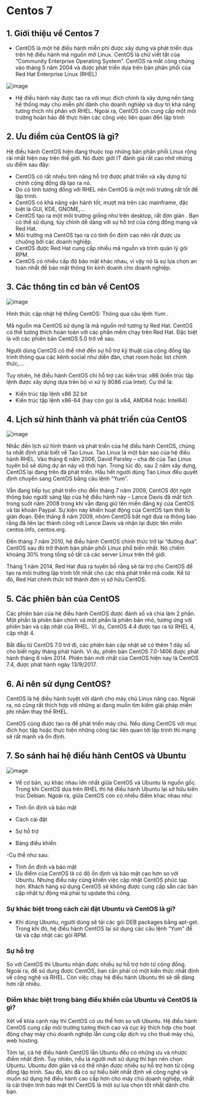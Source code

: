 # Centos 7
## 1. Giới thiệu về Centos 7
- CentOS là một hệ điều hành miễn phí được xây dựng và phát triển dựa trên hệ điều hành mã nguồn mở Linux. CentOS là chữ viết tắt của “Community Enterprise Operating System”. CentOS ra mắt công chúng vào tháng 5 năm 2004 và được phát triển dựa trên bản phân phối của Red Hat Enterprise Linux (RHEL)

![image](https://user-images.githubusercontent.com/105496635/183035359-58c3ae12-d349-46a6-8a66-a7d32624dabd.png)

- Hệ điều hành này được tạo ra với mục đích chính là xây dựng nền tảng hệ thống máy chủ miễn phí dành cho doanh nghiệp và duy trì khả năng tương thích nhị phân với RHEL. Ngoài ra, CentOS còn cung cấp một môi trường hoàn hảo để thực hiện các công việc liên quan đến lập trình

## 2. Ưu điểm của CentOS là gì?

Hệ điều hành CentOS hiện đang thuộc top những bản phân phối Linux rộng rãi nhất hiện nay trên thế giới. Nó được giới IT đánh giá rất cao nhờ những ưu điểm sau đây:

- CentOS có rất nhiều tính năng hỗ trợ được phát triển và xây dựng từ chính cộng đồng đã tạo ra nó.
- Do có tính tương đồng với RHEL nên CentOS là một môi trường rất tốt để lập trình.
- CentOS có khả năng vận hành tốt, mượt mà trên các mainframe, đặc biệt là GUI, KDE, GNOME,…
- CentOS tạo ra một môi trường giống như trên desktop, rất đơn giản . Bạn có thể sử dụng, tùy chỉnh dễ dàng với sự hỗ trợ của cộng đồng mạng và Red Hat.
- Môi trường mà CentOS tạo ra có tính ổn định cao nên rất được ưa chuộng bởi các doanh nghiệp.
- CentOS được Red Hat cung cấp nhiều mã nguồn và trình quản lý gói RPM.
- CentOS có nhiều cấp độ bảo mật khác nhau, vì vậy nó là sự lựa chọn an toàn nhất để bảo mật thông tin kinh doanh cho doanh nghiệp.

## 3. Các thông tin cơ bản về CentOS

![image](https://user-images.githubusercontent.com/105496635/183038163-1bcac124-8962-452c-8404-5216be080362.png)


Hình thức cập nhật hệ thống CentOS: Thông qua câu lệnh Yum .

Mã nguồn mà CentOS sử dụng là mã nguồn mở tương tự Red Hat. CentOS có thể tương thích hoàn toàn với các phần mềm chạy trên Red Hat. Đặc biệt là với các phiên bản CentOS 5.0 trở về sau.

Người dùng CentOS có thể nhờ đến sự hỗ trợ kỹ thuật của cộng đồng lập trình thông qua các kênh social như diễn đàn, chat room hoặc list chính thức,…

Tuy nhiên, hệ điều hành CentOS chỉ hỗ trợ các kiến trúc x86 (kiến trúc tập lệnh được xây dựng dựa trên bộ vi xử lý 8086 của Intel). Cụ thể là:

- Kiến trúc tập lệnh x86 32 bit
- Kiến trúc tập lệnh x86-64 (hay còn gọi là x64, AMD64 hoặc Intel64)

## 4. Lịch sử hình thành và phát triển của CentOS

![image](https://user-images.githubusercontent.com/105496635/183039246-ae25a796-6bb4-4ce2-a035-0d803e7a2b9f.png)

Nhắc đến lịch sử hình thành và phát triển của hệ điều hành CentOS, chúng ta nhất định phải biết về Tao Linux. Tao Linux là một bản sao của hệ điều hành RHEL. Vào tháng 6 năm 2006, David Parsley – cha đẻ của Tao Linux tuyên bố sẽ dừng dự án này vô thời hạn. Trong lúc đó, sau 2 năm xây dựng, CentOS lại đang trên đà phát triển. Hầu hết người dùng Tao Linux đều quyết định chuyển sang CentOS bằng câu lệnh “Yum”.

Vẫn đang tiếp tục phát triển cho đến tháng 7 năm 2009, CentOS đột ngột thông báo người sáng lập của hệ điều hành này – Lance Davis đã mất tích trong suốt năm 2008 trong khi vẫn đang giữ tên miền đăng ký của CentOS và tài khoản Paypal. Sự kiện này khiến hoạt động của CentOS tạm thời bị gián đoạn. Đến tháng 8 năm 2009, nhóm CentOS bất ngờ đưa ra thông báo rằng đã liên lạc thành công với Lance Davis và nhận lại được tên miền centos.info, centos.org.

Đến tháng 7 năm 2010, hệ điều hành CentOS chính thức trở lại “đường đua”. CentOS sau đó trở thành bản phân phối Linux phổ biến nhất. Nó chiếm khoảng 30% trong tổng số tất cả các server Linux trên thế giới.

Tháng 1 năm 2014, Red Hat đưa ra tuyên bố rằng sẽ tài trợ cho CentOS để tạo ra môi trường lập trình tốt nhất cho các nhà phát triển mã code. Kể từ đó, Red Hat chính thức trở thành đơn vị sở hữu CentOS.

## 5. Các phiên bản của CentOS

Các phiên bản của hệ điều hành CentOS được đánh số và chia làm 2 phần. Một phần là phiên bản chính và một phần là phiên bản nhỏ, tương ứng với phiên bản và cập nhật của RHEL. Ví dụ, CentOS 4.4 được tạo ra từ RHEL 4, cập nhật 4.

Bắt đầu từ CentOS 7.0 trở đi, các phiên bản cập nhật sẽ có thêm 1 dãy số cho biết ngày tháng phát hành. Ví dụ, phiên bản CentOS 7.0-1406 được phát hành tháng 6 năm 2014. Phiên bản mới nhất của CentOS hiện nay là CentOS 7.4, được phát hành ngày 13/9/2017.

## 6. Ai nên sử dụng CentOS?

CentOS là hệ điều hành tuyệt vời dành cho máy chủ Linux nâng cao. Ngoài ra, nó cũng rất thích hợp với những ai đang muốn tìm kiếm giải pháp miễn phí nhằm thay thế RHEL.

CentOS cũng được tạo ra để phát triển máy chủ. Nếu dùng CentOS với mục đích học tập hoặc thực hiện những công tác liên quan tới lập trình thì mạng sẽ rất mạnh và ổn định.

## 7. So sánh hai hệ điều hành CentOS và Ubuntu

![image](https://user-images.githubusercontent.com/105496635/183040315-304907f5-a40d-464e-af8b-92dd65cb3168.png)


- Về cơ bản, sự khác nhau lớn nhất giữa CentOS và Ubuntu là nguồn gốc. Trong khi CentOS dựa trên RHEL thì hệ điều hành Ubuntu lại sở hữu kiến trúc Debian. Ngoài ra, giữa CentOS còn có nhiều điểm khác nhau như:

 - Tính ổn định và bảo mật
 - Cách cài đặt
 - Sự hỗ trợ
 - Bảng điều khiển


-Cụ thể như sau:
 - Tính ổn định và bảo mật
 - Ưu điểm của CentOS là có độ ổn định và bảo mật cao hơn so với Ubuntu. Nhưng điều này cũng khiến việc cập nhật CentOS phức tạp hơn. Khách hàng sử dụng CentOS sẽ không được cung cấp sẵn các bản cập nhật tự động mà phải tự update thủ công.

### Sự khác biệt trong cách cài đặt Ubuntu và CentOS là gì?
 - Khi dùng Ubuntu, người dùng sẽ tải các gói DEB packages bằng apt-get. Trong khi đó, hệ điều hành CentOS lại sử dụng các câu lệnh “Yum” để tải và cập nhật các gói RPM.

### Sự hỗ trợ
So với CentOS thì Ubuntu nhận được nhiều sự hỗ trợ hơn từ cộng đồng. Ngoài ra, để sử dụng được CentOS, bạn cần phải có một kiến thức nhất định về công nghệ và RHEL. Còn việc chạy hệ điều hành Ubuntu thì sẽ dễ dàng hơn rất nhiều.

### Điểm khác biệt trong bảng điều khiển của Ubuntu và CentOS là gì?
Xét về khía cạnh này thì CentOS có ưu thế hơn so với Ubuntu. Hệ điều hành CentOS cung cấp môi trường tương thích cao và cục kỳ thích hợp cho hoạt động chạy máy chủ doanh nghiệp lẫn cung cấp dịch vụ cho thuê máy chủ, web hosting.

Tóm lại, cả hệ điều hành CentOS lẫn Ubuntu đều có những ưu và nhược điểm nhất định. Tuy nhiên, nếu là người mới sử dụng thì bạn nên chọn Ubuntu. Ubuntu đơn giản và có thể nhận được nhiều sự hỗ trợ hơn từ cộng đồng lập trình. Sau đó, khi đã có sự hiểu biết nhất định về công nghệ và muốn sử dụng hệ điều hành cao cấp hơn cho máy chủ doanh nghiệp, nhất là cải thiện tính bảo mật thì CentOS là một sự lựa chọn tốt nhất dành cho bạn.




















